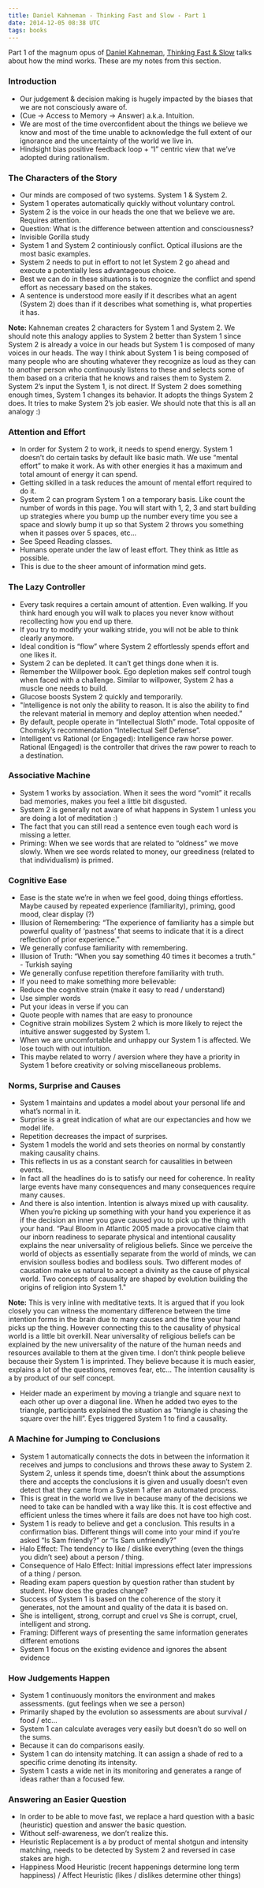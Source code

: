 ```yaml
---
title: Daniel Kahneman - Thinking Fast and Slow - Part 1
date: 2014-12-05 08:38 UTC
tags: books
---
```


Part 1 of the magnum opus of [Daniel Kahneman](http://en.wikipedia.org/wiki/Daniel_Kahneman), [Thinking Fast & Slow](http://www.amazon.com/Thinking-Fast-Slow-Daniel-Kahneman/dp/0374533555/ref=sr_1_1?s=books&ie=UTF8&qid=1417992744) talks about how the mind works. These are my notes from this section.

### Introduction

* Our judgement & decision making is hugely impacted by the biases that we are not consciously aware of.
* (Cue -> Access to Memory -> Answer) a.k.a. Intuition.
* We are most of the time overconfident about the things we believe we know and most of the time unable to acknowledge the full extent of our ignorance and the uncertainty of the world we live in.
* Hindsight bias positive feedback loop + “I” centric view that we’ve adopted during rationalism.

### The Characters of the Story

* Our minds are composed of two systems. System 1 & System 2.
* System 1 operates automatically quickly without voluntary control.
* System 2 is the voice in our heads the one that we believe we are. Requires attention.
* Question: What is the difference between attention and consciousness?
* Invisible Gorilla study
* System 1 and System 2 continiously conflict. Optical illusions are the most basic examples.
* System 2 needs to put in effort to not let System 2 go ahead and execute a potentially less advantageous choice.
* Best we can do in these situations is to recognize the conflict and spend effort as necessary based on the stakes.
* A sentence is understood more easily if it describes what an agent (System 2) does than if it describes what something is, what properties it has.

**Note:** Kahneman creates 2 characters for System 1 and System 2. We should note this analogy applies to System 2 better than System 1 since System 2 is already a voice in our heads but System 1 is composed of many voices in our heads. The way I think about System 1 is being composed of many people who are shouting whatever they recognize as loud as they can to another person who continuously listens to these and selects some of them based on a criteria that he knows and raises them to System 2. System 2’s input the System 1, is not direct. If System 2 does something enough times, System 1 changes its behavior. It adopts the things System 2 does. It tries to make System 2’s job easier. We should note that this is all an analogy :)

### Attention and Effort

* In order for System 2 to work, it needs to spend energy. System 1 doesn’t do certain tasks by default like basic math. We use “mental effort” to make it work. As with other energies it has a maximum and total amount of energy it can spend.
* Getting skilled in a task reduces the amount of mental effort required to do it.
* System 2 can program System 1 on a temporary basis. Like count the number of words in this page. You will start with 1, 2, 3 and start building up strategies where you bump up the number every time you see a space and slowly bump it up so that System 2 throws you something when it passes over 5 spaces, etc…
* See Speed Reading classes.
* Humans operate under the law of least effort. They think as little as possible.
* This is due to the sheer amount of information mind gets.

### The Lazy Controller

* Every task requires a certain amount of attention. Even walking. If you think hard enough you will walk to places you never know without recollecting how you end up there.
* If you try to modify your walking stride, you will not be able to think clearly anymore.
* Ideal condition is “flow” where System 2 effortlessly spends effort and one likes it.
* System 2 can be depleted. It can’t get things done when it is.
* Remember the Willpower book. Ego depletion makes self control tough when faced with a challenge. Similar to willpower, System 2 has a muscle one needs to build.
* Glucose boosts System 2 quickly and temporarily.
* "Intelligence is not only the ability to reason. It is also the ability to find the relevant material in memory and deploy attention when needed.”
* By default, people operate in “Intellectual Sloth” mode. Total opposite of Chomsky’s recommendation “Intellectual Self Defense”.
* Intelligent vs Rational (or Engaged): Intelligence raw horse power. Rational (Engaged) is the controller that drives the raw power to reach to a destination.

### Associative Machine

* System 1 works by association. When it sees the word “vomit” it recalls bad memories, makes you feel a little bit disgusted.
* System 2 is generally not aware of what happens in System 1 unless you are doing a lot of meditation :)
* The fact that you can still read a sentence even tough each word is missing a letter.
* Priming: When we see words that are related to “oldness” we move slowly. When we see words related to money, our greediness (related to that individualism) is primed.

### Cognitive Ease

* Ease is the state we’re in when we feel good, doing things effortless. Maybe caused by repeated experience (familiarity), priming, good mood, clear display (?)
* Illusion of Remembering: “The experience of familiarity has a simple but powerful quality of ‘pastness’ that seems to indicate that it is a direct reflection of prior experience.”
* We generally confuse familiarity with remembering.
* Illusion of Truth: “When you say something 40 times it becomes a truth.” - Turkish saying
* We generally confuse repetition therefore familiarity with truth.
* If you need to make something more believable:
* Reduce the cognitive strain (make it easy to read / understand)
* Use simpler words
* Put your ideas in verse if you can
* Quote people with names that are easy to pronounce
* Cognitive strain mobilizes System 2 which is more likely to reject the intuitive answer suggested by System 1.
* When we are uncomfortable and unhappy our System 1 is affected. We lose touch with out intuition.
* This maybe related to worry / aversion where they have a priority in System 1 before creativity or solving miscellaneous problems.

### Norms, Surprise and Causes

* System 1 maintains and updates a model about your personal life and what’s normal in it.
* Surprise is a great indication of what are our expectancies and how we model life.
* Repetition decreases the impact of surprises.
* System 1 models the world and sets theories on normal by constantly making causality chains.
* This reflects in us as a constant search for causalities in between events.
* In fact all the headlines do is to satisfy our need for coherence. In reality large events have many consequences and many consequences require many causes.
* And there is also intention. Intention is always mixed up with causality. When you’re picking up something with your hand you experience it as if the decision an inner you gave caused you to pick up the thing with your hand. “Paul Bloom in Atlantic 2005 made a provocative claim that our inborn readiness to separate physical and intentional causality explains the near universality of religious beliefs. Since we perceive the world of objects as essentially separate from the world of minds, we can envision soulless bodies and bodiless souls. Two different modes of causation make us natural to accept a divinity as the cause of physical world. Two concepts of causality are shaped by evolution building the origins of religion into System 1."

**Note:** This is very inline with meditative texts. It is argued that if you look closely you can witness the momentary difference between the time intention forms in the brain due to many causes and the time your hand picks up the thing. However connecting this to the causality of physical world is a little bit overkill. Near universality of religious beliefs can be explained by the new universality of the nature of the human needs and resources available to them at the given time. I don’t think people believe because their System 1 is imprinted. They believe because it is much easier, explains a lot of the questions, removes fear, etc… The intention causality is a by product of our self concept.

* Heider made an experiment by moving a triangle and square next to each other up over a diagonal line. When he added two eyes to the triangle, participants explained the situation as “triangle is chasing the square over the hill”. Eyes triggered System 1 to find a causality.

### A Machine for Jumping to Conclusions

* System 1 automatically connects the dots in between the information it receives and jumps to conclusions and throws these away to System 2. System 2, unless it spends time, doesn’t think about the assumptions there and accepts the conclusions it is given and usually doesn’t even detect that they came from a System 1 after an automated process.
* This is great in the world we live in because many of the decisions we need to take can be handled with a way like this. It is cost effective and efficient unless the times where it fails are does not have too high cost.
* System 1 is ready to believe and get a conclusion. This results in a confirmation bias. Different things will come into your mind if you’re asked “Is Sam friendly?” or “Is Sam unfriendly?”
* Halo Effect: The tendency to like / dislike everything (even the things you didn’t see) about a person / thing.
* Consequence of Halo Effect: Initial impressions effect later impressions of a thing / person.
* Reading exam papers question by question rather than student by student. How does the grades change?
* Success of System 1 is based on the coherence of the story it generates, not the amount and quality of the data it is based on.
* She is intelligent, strong, corrupt and cruel vs She is corrupt, cruel, intelligent and strong.
* Framing: Different ways of presenting the same information generates different emotions
* System 1 focus on the existing evidence and ignores the absent evidence

### How Judgements Happen

* System 1 continuously monitors the environment and makes assessments. (gut feelings when we see a person)
* Primarily shaped by the evolution so assessments are about survival / food / etc...
* System 1 can calculate averages very easily but doesn’t do so well on the sums.
* Because it can do comparisons easily.
* System 1 can do intensity matching. It can assign a shade of red to a specific crime denoting its intensity.
* System 1 casts a wide net in its monitoring and generates a range of ideas rather than a focused few.

### Answering an Easier Question

* In order to be able to move fast, we replace a hard question with a basic (heuristic) question and answer the basic question.
* Without self-awareness, we don’t realize this.
* Heuristic Replacement is a by product of mental shotgun and intensity matching, needs to be detected by System 2 and reversed in case stakes are high.
* Happiness Mood Heuristic (recent happenings determine long term happiness) / Affect Heuristic (likes / dislikes determine other things)
